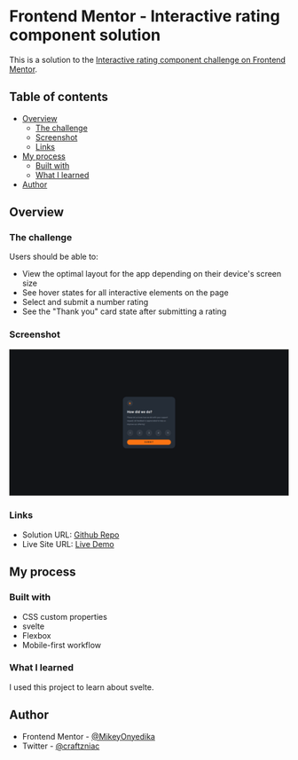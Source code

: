 # Frontend Mentor - Interactive rating component solution

This is a solution to the [Interactive rating component challenge on Frontend Mentor](https://www.frontendmentor.io/challenges/interactive-rating-component-koxpeBUmI). 

## Table of contents

- [Overview](#overview)
  - [The challenge](#the-challenge)
  - [Screenshot](#screenshot)
  - [Links](#links)
- [My process](#my-process)
  - [Built with](#built-with)
  - [What I learned](#what-i-learned)
- [Author](#author)

## Overview

### The challenge

Users should be able to:

- View the optimal layout for the app depending on their device's screen size
- See hover states for all interactive elements on the page
- Select and submit a number rating
- See the "Thank you" card state after submitting a rating

### Screenshot

![](./static/screenshot.png)

### Links

- Solution URL: [Github Repo](https://github.com/craftzniac/interactive-rating-component-FEMC)
- Live Site URL: [Live Demo](https://interactive-rating-componentttt-femc.netlify.app/)

## My process

### Built with

- CSS custom properties
- svelte
- Flexbox
- Mobile-first workflow

### What I learned
I used this project to learn about svelte.

## Author

- Frontend Mentor - [@MikeyOnyedika](https://www.frontendmentor.io/profile/MikeyOnyedika)
- Twitter - [@craftzniac](https://www.twitter.com/craftzniac)
